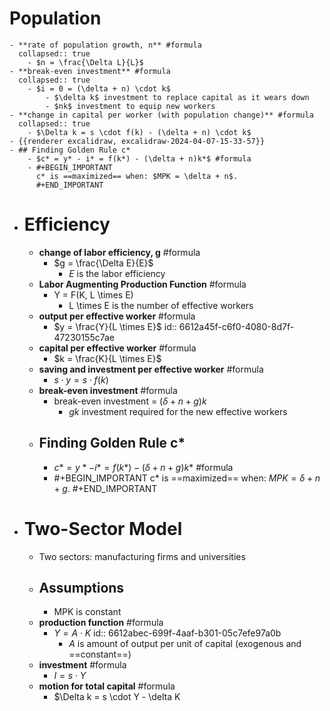# Population
	- **rate of population growth, n** #formula
	  collapsed:: true
		- $n = \frac{\Delta L}{L}$
	- **break-even investment** #formula
	  collapsed:: true
		- $i = 0 = (\delta + n) \cdot k$
			- $\delta k$ investment to replace capital as it wears down
			- $nk$ investment to equip new workers
	- **change in capital per worker (with population change)** #formula
	  collapsed:: true
		- $\Delta k = s \cdot f(k) - (\delta + n) \cdot k$
	- {{renderer excalidraw, excalidraw-2024-04-07-15-33-57}}
	- ## Finding Golden Rule c*
		- $c* = y* - i* = f(k*) - (\delta + n)k*$ #formula
		- #+BEGIN_IMPORTANT
		  c* is ==maximized== when: $MPK = \delta + n$.
		  #+END_IMPORTANT
- # Efficiency
	- **change of labor efficiency, g** #formula
		- $g = \frac{\Delta E}{E}$
			- *E* is the labor efficiency
	- **Labor Augmenting Production Function** #formula
		- Y = F(K, L \times E)
			- L \times E is the number of effective workers
	- **output per effective worker** #formula
		- $y = \frac{Y}{L \times E}$
		  id:: 6612a45f-c6f0-4080-8d7f-47230155c7ae
	- **capital per effective worker** #formula
		- $k = \frac{K}{L \times E}$
	- **saving and investment per effective worker** #formula
		- $s \cdot y = s \cdot f(k)$
	- **break-even investment** #formula
		- break-even investment = $(\delta + n + g)k$
			- $gk$ investment required for the new effective workers
	- ## Finding Golden Rule c*
		- $c* = y* - i* = f(k*) - (\delta + n + g)k*$ #formula
		- #+BEGIN_IMPORTANT
		  c* is ==maximized== when: $MPK = \delta + n + g$.
		  #+END_IMPORTANT
- # Two-Sector Model
	- Two sectors: manufacturing firms and universities
	- ## Assumptions
		- MPK is constant
	- **production function** #formula
		- $Y = A \cdot K$
		  id:: 6612abec-699f-4aaf-b301-05c7efe97a0b
			- *A* is amount of output per unit of capital (exogenous and ==constant==)
	- **investment** #formula
		- $I = s \cdot Y$
	- **motion for total capital** #formula
		- $\Delta k = s \cdot Y - \delta K